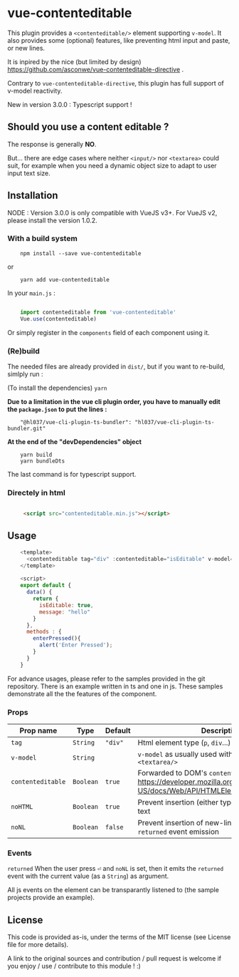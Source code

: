 
# vue-contenteditable

This plugin provides a `<contenteditable/>` element supporting `v-model`. It also provides some (optional) features, like preventing html input and paste, or new lines.

It is inpired by the nice (but limited by design) https://github.com/asconwe/vue-contenteditable-directive .

Contrary to `vue-contenteditable-directive`, this plugin has full support of v-model reactivity.

New in version 3.0.0 : Typescript support !

## Should you use a content editable ?

The response is generally **NO**.

But... there are edge cases where neither `<input/>` nor `<textarea>` could suit, for example when you need a dynamic object size to adapt to user input text size.

## Installation

NODE : Version 3.0.0 is only compatible with VueJS v3+. For VueJS v2, please install the version 1.0.2.

### With a build system

```
    npm install --save vue-contenteditable
```

or

```
    yarn add vue-contenteditable
```


In your `main.js` :

```javascript

    import contenteditable from 'vue-contenteditable'
    Vue.use(contenteditable)
```

Or simply register in the `components` field of each component using it. 

### (Re)build

The needed files are already provided in `dist/`, but if you want to re-build, simlply run :

(To install the dependencies)
```yarn```

**Due to a limitation in the vue cli plugin order, you have to manually edit the `package.json` to put the lines :**
```
    "@hl037/vue-cli-plugin-ts-bundler": "hl037/vue-cli-plugin-ts-bundler.git"
```
**At the end of the "devDependencies" object**


```
    yarn build
    yarn bundleDts
```

The last command is for typescript support.

### Directely in html

```html

	 <script src="contenteditable.min.js"></script>
```

## Usage

```javascript
    <template>
      <contenteditable tag="div" :contenteditable="isEditable" v-model="message" :noNL="true" :noHTML="true" @returned="enterPressed" />
    </template>
     
    <script>
    export default {
      data() {
        return {
          isEditable: true,
          message: "hello"
        }
      },
      methods : {
        enterPressed(){
          alert('Enter Pressed');
        }
      }
    }
```

For advance usages, please refer to the samples provided in the git repository. There is an example written in ts and one in js. These samples demonstrate all the the features of the component.

### Props

Prop name | Type | Default | Description
----------|------|---------|------------
`tag` | `String` | `"div"` | Html element type (`p`, `div`...)
`v-model` | `String` | | `v-model` as usually used with `<input/>` and `<textarea/>`
`contenteditable` | `Boolean` | `true` | Forwarded to DOM's `contenteditable` https://developer.mozilla.org/en-US/docs/Web/API/HTMLElement/contentEditable.
`noHTML` | `Boolean` | `true` | Prevent insertion (either typed or pasted) of html text
`noNL` | `Boolean` | `false` | Prevent insertion of new-lines. Also activate `returned` event emission

### Events

`returned`
  When the user press <kbd>⏎</kbd> and `noNL` is set, then it emits the `returned` event with the current value (as a `String`) as argument.

  All js events on the element can be transparantly listened to (the sample projects provide an example).

## License

This code is provided as-is, under the terms of the MIT license (see License file for more details).

A link to the original sources and contribution / pull request is welcome if you enjoy / use / contribute to this module ! :)




